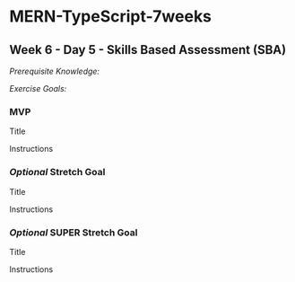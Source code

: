 # MERN-TypeScript-7weeks

## Week 6 - Day 5 - Skills Based Assessment (SBA)

*Prerequisite Knowledge:*

*Exercise Goals:*

### MVP
Title

Instructions

### *Optional* Stretch Goal
Title

Instructions

### *Optional* SUPER Stretch Goal
Title

Instructions